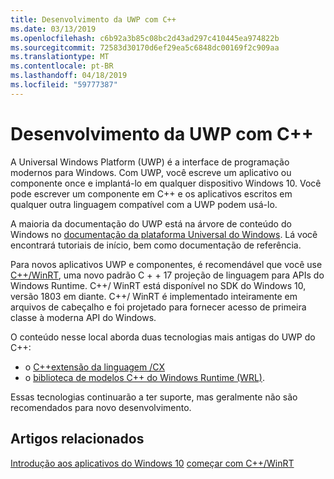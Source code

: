 ```yaml
---
title: Desenvolvimento da UWP com C++
ms.date: 03/13/2019
ms.openlocfilehash: c6b92a3b85c08bc2d43ad297c410445ea974822b
ms.sourcegitcommit: 72583d30170d6ef29ea5c6848dc00169f2c909aa
ms.translationtype: MT
ms.contentlocale: pt-BR
ms.lasthandoff: 04/18/2019
ms.locfileid: "59777387"
---
```

# <a name="uwp-development-with-c"></a>Desenvolvimento da UWP com C++

A Universal Windows Platform (UWP) é a interface de programação modernos para Windows. Com UWP, você escreve um aplicativo ou componente once e implantá-lo em qualquer dispositivo Windows 10. Você pode escrever um componente em C++ e os aplicativos escritos em qualquer outra linguagem compatível com a UWP podem usá-lo.

A maioria da documentação do UWP está na árvore de conteúdo do Windows no [documentação da plataforma Universal do Windows](/windows/uwp/). Lá você encontrará tutoriais de início, bem como documentação de referência. 

Para novos aplicativos UWP e componentes, é recomendável que você use [ C++/WinRT](/windows/uwp/cpp-and-winrt-apis/), uma novo padrão C + + 17 projeção de linguagem para APIs do Windows Runtime. C++/ WinRT está disponível no SDK do Windows 10, versão 1803 em diante. C++/ WinRT é implementado inteiramente em arquivos de cabeçalho e foi projetado para fornecer acesso de primeira classe à moderna API do Windows.

O conteúdo nesse local aborda duas tecnologias mais antigas do UWP do C++:

- o [ C++extensão da linguagem /CX](visual-c-language-reference-c-cx.md)
- o [biblioteca de modelos C++ do Windows Runtime (WRL)](../windows/windows-runtime-cpp-template-library-wrl.md).

Essas tecnologias continuarão a ter suporte, mas geralmente não são recomendados para novo desenvolvimento.

## <a name="related-articles"></a>Artigos relacionados
[Introdução aos aplicativos do Windows 10](/windows/uwp/get-started/)
[começar com C++/WinRT](/windows/uwp/cpp-and-winrt-apis/get-started)
